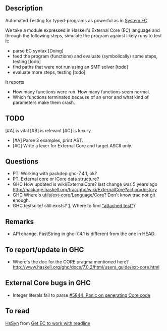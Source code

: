 Description
------
Automated Testing for typed-programs as powerful as in [System FC](http://hackage.haskell.org/trac/ghc/wiki/Commentary/Compiler/FC)

We take a module expressed in Haskell's External Core (EC) language and through the following steps, simulate the program against likely runs to test it:
 - parse EC syntax [Doing]
 - feed the program (functions) and evaluate (symbolically) some steps, testing [todo]
 - find paths that were not run using an SMT solver [todo]
 - evaluate more steps, testing [todo]

It reports
 - How many functions were run. How many functions seem normal.
 - Which functions terminated because of an error and what kind of parameters make them crash.

TODO
----
[#A] is vital
[#B] is relevant
[#C] is luxury

 - [#A] Parse 3 examples, print AST.
 - [#C] Write a lexer for External Core and target ASCII only.

Questions
----
 - PT. Working with packdep ghc-7.4.1, ok?
 - PT. External core or ICore data structure?
 - GHC How updated is wiki/ExternalCore? last change was 5 years ago http://hackage.haskell.org/trac/ghc/wiki/ExternalCore?action=history
 - GHC Where's [utils/ext-core/Language/Core](http://www.haskell.org/pipermail/cvs-ghc/2009-January/047129.html)? Don't know trac nor git enough.
 - GHC testsuite/ still exists? [1](http://hackage.haskell.org/trac/ghc/wiki/Building/RunningTests/Running). Where to find ["attached test"](http://hackage.haskell.org/trac/ghc/ticket/7239#comment:4)?
 
Remarks
----
 - API change. FastString in ghc-7.4.1 is different from the one in HEAD.
 
To report/update in GHC
----
 - Where's the doc for the CORE pragma mentioned here? http://www.haskell.org/ghc/docs/7.0.2/html/users_guide/ext-core.html

External Core bugs in GHC
----
 - Integer literals fail to parse [#5844, Panic on generating Core code](http://hackage.haskell.org/trac/ghc/ticket/5844)

To read
----
[HsSyn](http://permalink.gmane.org/gmane.comp.lang.haskell.cvs.ghc/17611) from [Get EC to work with readline](http://www.mail-archive.com/cvs-all@haskell.org/msg28422.html)

